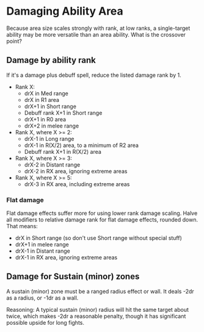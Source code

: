 # Damaging Ability Area

Because area size scales strongly with rank, at low ranks, a single-target ability may be more versatile than an area ability. What is the crossover point?

## Damage by ability rank

If it's a damage plus debuff spell, reduce the listed damage rank by 1.

* Rank X:
  * drX in Med range
  * drX in R1 area
  * drX+1 in Short range
  * Debuff rank X+1 in Short range
  * drX+1 in R0 area
  * drX+2 in melee range
* Rank X, where X >= 2:
  * drX-1 in Long range
  * drX-1 in R(X/2) area, to a minimum of R2 area
  * Debuff rank X+1 in R(X/2) area
* Rank X, where X >= 3:
  * drX-2 in Distant range
  * drX-2 in RX area, ignoring extreme areas
* Rank X, where X >= 5:
  * drX-3 in RX area, including extreme areas

### Flat damage

Flat damage effects suffer more for using lower rank damage scaling. Halve all modifiers to relative damage rank for flat damage effects, rounded down. That means:

* drX in Short range (so don't use Short range without special stuff)
* drX+1 in melee range
* drX-1 in Distant range
* drX-1 in RX area, ignoring extreme areas

## Damage for Sustain (minor) zones

A sustain (minor) zone must be a ranged radius effect or wall. It deals -2dr as a radius, or -1dr as a wall.

Reasoning: A typical sustain (minor) radius will hit the same target about twice, which makes -2dr a reasonable penalty, though it has significant possible upside for long fights.
